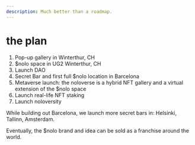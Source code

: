 ```yaml
---
description: Much better than a roadmap.
---
```


# the plan

1. Pop-up gallery in Winterthur, CH
2. $nolo space in UG2 Winterthur, CH
3. Launch DAO
4. Secret Bar and first full $nolo location in Barcelona&#x20;
5. Metaverse launch: the noloverse is a hybrid NFT gallery and a virtual extension of the $nolo space
6. Launch real-life NFT staking
7. Launch noloversity

While building out Barcelona, we launch more secret bars in: Helsinki, Tallinn, Amsterdam.

Eventually, the $nolo brand and idea can be sold as a franchise around the world.
